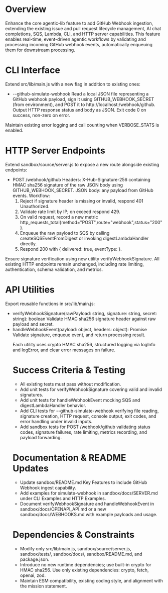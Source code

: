 # Overview

Enhance the core agentic-lib feature to add GitHub Webhook ingestion, extending the existing issue and pull request lifecycle management, AI chat completions, SQS, Lambda, CLI, and HTTP server capabilities. This feature enables real-time, event-driven agentic workflows by validating and processing incoming GitHub webhook events, automatically enqueuing them for downstream processing.

# CLI Interface

Extend src/lib/main.js with a new flag in addition to existing ones:

- --github-simulate-webhook <eventFile>  Read a local JSON file representing a GitHub webhook payload, sign it using GITHUB_WEBHOOK_SECRET (from environment), and POST it to http://localhost:<PORT>/webhook/github. Output HTTP response status and body as JSON. Exit code 0 on success, non-zero on error.

Maintain existing error logging and call counting when VERBOSE_STATS is enabled.

# HTTP Server Endpoints

Extend sandbox/source/server.js to expose a new route alongside existing endpoints:

- POST /webhook/github  Headers: X-Hub-Signature-256 containing HMAC sha256 signature of the raw JSON body using GITHUB_WEBHOOK_SECRET. JSON body: any payload from GitHub events. Workflow:
  1. Reject if signature header is missing or invalid, respond 401 Unauthorized.
  2. Validate rate limit by IP; on exceed respond 429.
  3. On valid request, record a new metric http_requests_total{method="POST",route="webhook",status="200"}.
  4. Enqueue the raw payload to SQS by calling createSQSEventFromDigest or invoking digestLambdaHandler directly.
  5. Respond 200 with { delivered: true, eventType: <X-GitHub-Event header> }.

Ensure signature verification using new utility verifyWebhookSignature.
All existing HTTP endpoints remain unchanged, including rate limiting, authentication, schema validation, and metrics.

# API Utilities

Export reusable functions in src/lib/main.js:

- verifyWebhookSignature(rawPayload: string, signature: string, secret: string): boolean  Validate HMAC sha256 signature header against raw payload and secret.
- handleWebhookEvent(payload: object, headers: object): Promise<object>  Validate signature, enqueue event, and return processing result.

Each utility uses crypto HMAC sha256, structured logging via logInfo and logError, and clear error messages on failure.

# Success Criteria & Testing

- All existing tests must pass without modification.
- Add unit tests for verifyWebhookSignature covering valid and invalid signatures.
- Add unit tests for handleWebhookEvent mocking SQS and digestLambdaHandler behavior.
- Add CLI tests for --github-simulate-webhook verifying file reading, signature creation, HTTP request, console output, exit codes, and error handling under invalid inputs.
- Add sandbox tests for POST /webhook/github validating status codes, signature failures, rate limiting, metrics recording, and payload forwarding.

# Documentation & README Updates

- Update sandbox/README.md Key Features to include GitHub Webhook ingest capability.
- Add examples for simulate-webhook in sandbox/docs/SERVER.md under CLI Examples and HTTP Examples.
- Document verifyWebhookSignature and handleWebhookEvent in sandbox/docs/OPENAPI_API.md or a new sandbox/docs/WEBHOOKS.md with example payloads and usage.

# Dependencies & Constraints

- Modify only src/lib/main.js, sandbox/source/server.js, sandbox/tests/, sandbox/docs/, sandbox/README.md, and package.json.
- Introduce no new runtime dependencies; use built-in crypto for HMAC sha256. Use only existing dependencies: crypto, fetch, openai, zod.
- Maintain ESM compatibility, existing coding style, and alignment with the mission statement.